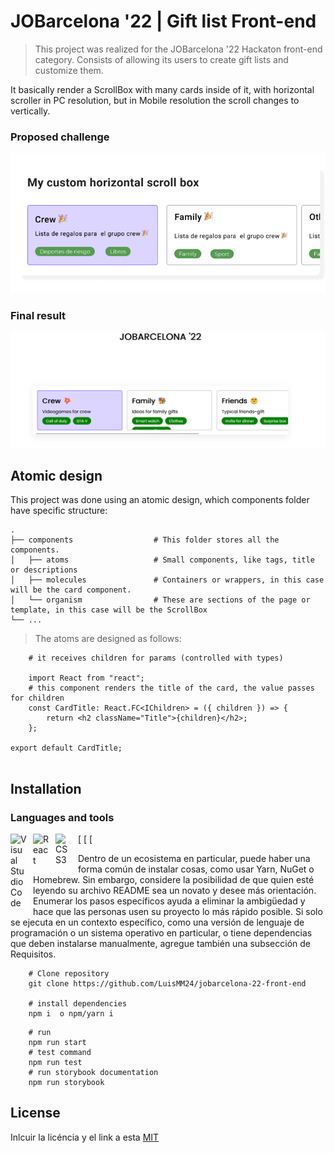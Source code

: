 # JOBarcelona '22 | Gift list Front-end

> This project was realized for the JOBarcelona '22 Hackaton front-end category.
> Consists of allowing its users to create gift lists and customize them.

It basically render a ScrollBox with many cards inside of it, with horizontal scroller in PC resolution, but in Mobile resolution the scroll changes to vertically.

### Proposed challenge

<img src="src/assets/ChallengeCapture.png" alt="Proposed challenge" />

### Final result

<img src="src/assets/FinalResultCapture.png" alt="Proposed challenge" />

## Atomic design

This project was done using an atomic design, which components folder have specific structure:

    .
    ├── components                  # This folder stores all the components.
    │   ├── atoms                   # Small components, like tags, title or descriptions
    │   ├── molecules               # Containers or wrappers, in this case will be the card component.
    │   └── organism                # These are sections of the page or template, in this case will be the ScrollBox
    └── ...

> The atoms are designed as follows:

```shell
    # it receives children for params (controlled with types)

    import React from "react";
    # this component renders the title of the card, the value passes for children
    const CardTitle: React.FC<IChildren> = ({ children }) => {
        return <h2 className="Title">{children}</h2>;
    };

export default CardTitle;


```

## Installation

### Languages and tools

[<img align="left" alt="Visual Studio Code" width="26px" src="https://cdn.jsdelivr.net/gh/devicons/devicon/icons/vscode/vscode-original.svg" style="padding-right:10px;" />
[<img align="left" alt="React" width="26px" src="https://cdn.jsdelivr.net/gh/devicons/devicon/icons/react/react-original.svg" style="padding-right:10px;" />
[<img align="left" alt="CSS3" width="26px" src="https://cdn.jsdelivr.net/gh/devicons/devicon/icons/css3/css3-original.svg" style="padding-right:10px;" />

Dentro de un ecosistema en particular, puede haber una forma común de instalar cosas, como usar Yarn, NuGet o Homebrew. Sin embargo, considere la posibilidad de que quien esté leyendo su archivo README sea un novato y desee más orientación. Enumerar los pasos específicos ayuda a eliminar la ambigüedad y hace que las personas usen su proyecto lo más rápido posible. Si solo se ejecuta en un contexto específico, como una versión de lenguaje de programación o un sistema operativo en particular, o tiene dependencias que deben instalarse manualmente, agregue también una subsección de Requisitos.

```shell
    # Clone repository
    git clone https://github.com/LuisMM24/jobarcelona-22-front-end

    # install dependencies
    npm i  o npm/yarn i
```

```shell
    # run
    npm run start
    # test command
    npm run test
    # run storybook documentation
    npm run storybook
```

## License

Inlcuir la licéncia y el link a esta
[MIT](https://opensource.org/licenses/MIT)
